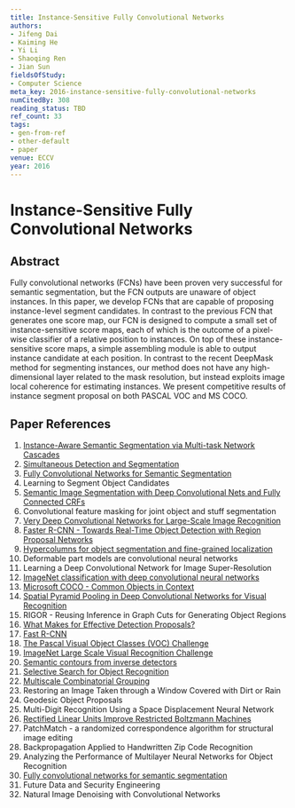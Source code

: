 ```yaml
---
title: Instance-Sensitive Fully Convolutional Networks
authors:
- Jifeng Dai
- Kaiming He
- Yi Li
- Shaoqing Ren
- Jian Sun
fieldsOfStudy:
- Computer Science
meta_key: 2016-instance-sensitive-fully-convolutional-networks
numCitedBy: 308
reading_status: TBD
ref_count: 33
tags:
- gen-from-ref
- other-default
- paper
venue: ECCV
year: 2016
---
```


# Instance-Sensitive Fully Convolutional Networks

## Abstract

Fully convolutional networks (FCNs) have been proven very successful for semantic segmentation, but the FCN outputs are unaware of object instances. In this paper, we develop FCNs that are capable of proposing instance-level segment candidates. In contrast to the previous FCN that generates one score map, our FCN is designed to compute a small set of instance-sensitive score maps, each of which is the outcome of a pixel-wise classifier of a relative position to instances. On top of these instance-sensitive score maps, a simple assembling module is able to output instance candidate at each position. In contrast to the recent DeepMask method for segmenting instances, our method does not have any high-dimensional layer related to the mask resolution, but instead exploits image local coherence for estimating instances. We present competitive results of instance segment proposal on both PASCAL VOC and MS COCO.

## Paper References

1. [Instance-Aware Semantic Segmentation via Multi-task Network Cascades](2016-instance-aware-semantic-segmentation-via-multi-task-network-cascades)
2. [Simultaneous Detection and Segmentation](2014-simultaneous-detection-and-segmentation)
3. [Fully Convolutional Networks for Semantic Segmentation](2017-fully-convolutional-networks-for-semantic-segmentation)
4. Learning to Segment Object Candidates
5. [Semantic Image Segmentation with Deep Convolutional Nets and Fully Connected CRFs](2015-semantic-image-segmentation-with-deep-convolutional-nets-and-fully-connected-crfs)
6. Convolutional feature masking for joint object and stuff segmentation
7. [Very Deep Convolutional Networks for Large-Scale Image Recognition](2015-very-deep-convolutional-networks-for-large-scale-image-recognition)
8. [Faster R-CNN - Towards Real-Time Object Detection with Region Proposal Networks](2015-faster-r-cnn-towards-real-time-object-detection-with-region-proposal-networks)
9. [Hypercolumns for object segmentation and fine-grained localization](2015-hypercolumns-for-object-segmentation-and-fine-grained-localization)
10. Deformable part models are convolutional neural networks
11. Learning a Deep Convolutional Network for Image Super-Resolution
12. [ImageNet classification with deep convolutional neural networks](2012-imagenet-classification-with-deep-convolutional-neural-networks)
13. [Microsoft COCO - Common Objects in Context](2014-microsoft-coco-common-objects-in-context)
14. [Spatial Pyramid Pooling in Deep Convolutional Networks for Visual Recognition](2015-spatial-pyramid-pooling-in-deep-convolutional-networks-for-visual-recognition)
15. RIGOR - Reusing Inference in Graph Cuts for Generating Object Regions
16. [What Makes for Effective Detection Proposals?](2016-what-makes-for-effective-detection-proposals)
17. [Fast R-CNN](2015-fast-r-cnn)
18. [The Pascal Visual Object Classes (VOC) Challenge](2009-the-pascal-visual-object-classes-voc-challenge)
19. [ImageNet Large Scale Visual Recognition Challenge](2015-imagenet-large-scale-visual-recognition-challenge)
20. [Semantic contours from inverse detectors](2011-semantic-contours-from-inverse-detectors)
21. [Selective Search for Object Recognition](2013-selective-search-for-object-recognition)
22. [Multiscale Combinatorial Grouping](2014-multiscale-combinatorial-grouping)
23. Restoring an Image Taken through a Window Covered with Dirt or Rain
24. Geodesic Object Proposals
25. Multi-Digit Recognition Using a Space Displacement Neural Network
26. [Rectified Linear Units Improve Restricted Boltzmann Machines](2010-rectified-linear-units-improve-restricted-boltzmann-machines)
27. PatchMatch - a randomized correspondence algorithm for structural image editing
28. Backpropagation Applied to Handwritten Zip Code Recognition
29. Analyzing the Performance of Multilayer Neural Networks for Object Recognition
30. [Fully convolutional networks for semantic segmentation](2015-fully-convolutional-networks-for-semantic-segmentation)
31. Future Data and Security Engineering
32. Natural Image Denoising with Convolutional Networks
